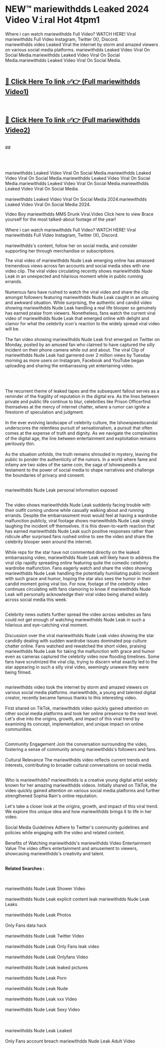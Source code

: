 
# NEW™ mariewithdds L𝚎aked 2024 Video V𝚒ral Hot 4tpm1

Where i can watch mariewithdds Full Video? WATCH HERE! Viral mariewithdds Full Video Instagram, Twitter (X), Discord. <br>
mariewithdds video Leaked Viral the internet by storm and amazed viewers on various social media platforms. mariewithdds Leaked Video Viral On Social Media.mariewithdds Leaked Video Viral On Social Media.mariewithdds Leaked Video Viral On Social Media.<br>
 <br>

##  <a href="https://clipsfans.site?title=mariewithdds&ref=git">🔴 Click Here To link ✅👉 (Full mariewithdds Video1) </a><br>
  <br>

##  <a href="https://clipsfans.site?title=mariewithdds&ref=git">🔴 Click Here To link ✅👉 (Full mariewithdds Video2)</a><br>
  <br>
  ##


  <br>

  <br>

<br><br>
mariewithdds Leaked Video Viral On Social Media.mariewithdds Leaked Video Viral On Social Media.mariewithdds Leaked Video Viral On Social Media.mariewithdds Leaked Video Viral On Social Media.mariewithdds Leaked Video Viral On Social Media.
<br><br>
mariewithdds Leaked Video Viral On Social Media 2024.mariewithdds Leaked Video Viral On Social Media 2024.


Video Boy mariewithdds MMS Drunk Viral.Video Click here to view Brace yourself for the most talked-about footage of the year!
<br><br>
Where i can watch mariewithdds Full Video? WATCH HERE! Viral mariewithdds Full Video Instagram, Twitter (X), Discord.
<br><br>
mariewithdds's content, follow her on social media, and consider supporting her through merchandise or subscriptions.


The viral video of mariewithdds Nude Leak emerging online has amassed tremendous views across fan accounts and social media sites with one video clip. The viral video circulating recently shows mariewithdds Nude Leak in an unexpected and hilarious moment while in public running errands.
<br><br>
Numerous fans have rushed to watch the viral video and share the clip amongst followers featuring mariewithdds Nude Leak caught in an amusing and awkward situation. While surprising, the authentic and candid video showing mariewithdds Nude Leak handling a real life blooper so genuinely has earned praise from viewers. Nonetheless, fans watch the current viral video of mariewithdds Nude Leak that emerged online with delight and clamor for what the celebrity icon's reaction to the widely spread viral video will be.
<br><br>
The fan video showing mariewithdds Nude Leak first emerged on Twitter on Monday, posted by an amused fan who claimed to have captured the silly incident on their phone camera while out and about. The viral Clip of mariewithdds Nude Leak had garnered over 2 million views by Tuesday morning as more users on Instagram, Facebook and YouTube began uploading and sharing the embarrassing yet entertaining video.
<br><br>


<br><br>
The recurrent theme of leaked tapes and the subsequent fallout serves as a reminder of the fragility of reputation in the digital era. As the lines between private and public life continue to blur, celebrities like Prison Officerfind themselves at the mercy of internet chatter, where a rumor can ignite a firestorm of speculation and judgment.
<br><br>
In the ever evolving landscape of celebrity culture, the Ishowspeedscandal underscores the relentless pursuit of sensationalism, a pursuit that often comes at the expense of truth and dignity. As we navigate the complexities of the digital age, the line between entertainment and exploitation remains perilously thin.
<br><br>
As the situation unfolds, the truth remains shrouded in mystery, leaving the public to ponder the authenticity of the rumors. In a world where fame and infamy are two sides of the same coin, the saga of Ishowspeedis a testament to the power of social media to shape narratives and challenge the boundaries of privacy and consent.
<br><br>





mariewithdds Nude Leak personal information exposed
<br><br>



The video shows mariewithdds Nude Leak suddenly facing trouble with their outfit coming undone while casually walking about and running errands. Despite the embarrassment most would feel at having a wardrobe malfunction publicly, viral footage shows mariewithdds Nude Leak simply laughing the incident off themselves. It is this down-to-earth reaction that has earned mariewithdds Nude Leak such positive responses rather than ridicule after surprised fans rushed online to see the video and share the celebrity blooper seen around the internet.
<br><br>
While reps for the star have not commented directly on the leaked embarrassing video, mariewithdds Nude Leak will likely have to address the viral clip rapidly spreading online featuring quite the comedic celebrity wardrobe malfunction. Fans eagerly watch and share the video showing mariewithdds Nude Leak handling the potentially humiliating public incident with such grace and humor, hoping the star also sees the humor in their candid moment going viral too. For now, footage of the celebrity video continues circulating with fans clamoring to know if mariewithdds Nude Leak will personally acknowledge their viral video being shared widely across social media this week.
<br><br>

Celebrity news outlets further spread the video across websites as fans could not get enough of watching mariewithdds Nude Leak in such a hilarious and eye-catching viral moment.
<br><br>
Discussion over the viral mariewithdds Nude Leak video showing the star candidly dealing with sudden wardrobe issues dominated pop culture chatter online. Fans watched and rewatched the short video, praising mariewithdds Nude Leak for taking the malfunction with grace and humor even as cameras captured the celebrity video now flooding timelines. Some fans have scrutinized the viral clip, trying to discern what exactly led to the star appearing in such a silly viral video, seemingly unaware they were being filmed.
<br><br>


mariewithdds video took the internet by storm and amazed viewers on various social media platforms. mariewithdds, a young and talented digital creator, recently became famous thanks to this interesting video.
<br><br>
First shared on TikTok, mariewithdds video quickly gained attention on other social media platforms and took her online presence to the next level. Let's dive into the origins, growth, and impact of this viral trend by examining its concept, implementation, and unique impact on online communities.
<br><br>

Community Engagement Join the conversation surrounding the video, fostering a sense of community among mariewithdds's followers and fans.
<br><br>
Cultural Relevance The mariewithdds video reflects current trends and interests, contributing to broader cultural conversations on social media.
<br><br>




Who is mariewithdds? mariewithdds is a creative young digital artist widely known for her amazing mariewithdds videos. Initially shared on TikTok, the video quickly gained attention on various social media platforms and further strengthened Sophia Rain's online reputation.
<br><br>
Let's take a closer look at the origins, growth, and impact of this viral trend. We explore this unique idea and how mariewithdds brings it to life in her video.
<br><br>
Social Media Guidelines Adhere to Twitter's community guidelines and policies while engaging with the video and related content.
<br><br>
Benefits of Watching mariewithdds's mariewithdds Video Entertainment Value The video offers entertainment and amusement to viewers, showcasing mariewithdds's creativity and talent.
<br><br>




<strong>Related Searches :</strong>

<br><br>
mariewithdds Nude Leak Shower Video
<br><br>
mariewithdds Nude Leak explicit content leak
mariewithdds Nude Leak Leaks
<br><br>
mariewithdds Nude Leak Photos
<br><br>
Only Fans data hack
<br><br>
mariewithdds Nude Leak Twitter Video
<br><br>
mariewithdds Nude Leak Only Fans leak video
<br><br>
mariewithdds Nude Leak Onlyfans Video
<br><br>
mariewithdds Nude Leak leaked pictures
<br><br>
mariewithdds Nude Leak Porn
<br><br>
mariewithdds Nude Leak Nude
<br><br>
mariewithdds Nude Leak xxx Video
<br><br>
mariewithdds Nude Leak Sexy Video
<br><br>
<br><br>
mariewithdds Nude Leak Leaked
<br><br>
Only Fans account breach
mariewithdds Nude Leak Adult Video
<br><br>